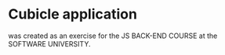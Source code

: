 # Cubicle application
was created as an exercise for the JS BACK-END COURSE at the SOFTWARE UNIVERSITY.